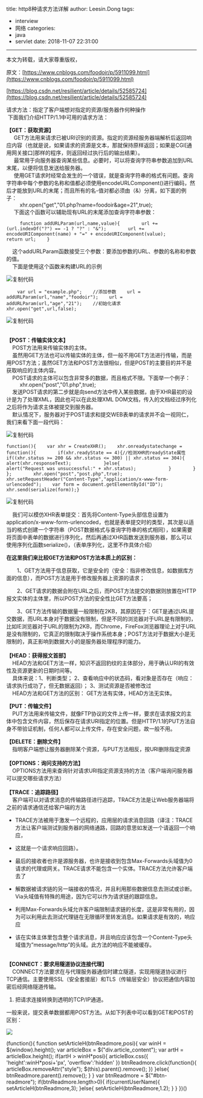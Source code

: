 title: http8种请求方法详解
author: Leesin.Dong
tags:
  - interview
  - 网络
categories:
  - java
  - servlet
date: 2018-11-07 22:31:00
---
本文为转载，请大家尊重版权，

原文：[https://www.cnblogs.com/foodoir/p/5911099.html](https://www.cnblogs.com/foodoir/p/5911099.html)

[https://blog.csdn.net/resilient/article/details/52585724](https://blog.csdn.net/resilient/article/details/52585724)

请求方法：指定了客户端想对指定的资源/服务器作何种操作  
 下面我们介绍HTTP/1.1中可用的请求方法：

  
**【GET：获取资源】**  
     GET方法用来请求已被URI识别的资源。指定的资源经服务器端解析后返回响应内容（也就是说，如果请求的资源是文本，那就保持原样返回；如果是CGI\[通用网关接口\]那样的程序，则返回经过执行后的输出结果）。  
     最常用于向服务器查询某些信息。必要时，可以将查询字符串参数追加到URL末尾，以便将信息发送给服务器。  
     使用GET请求时经常会发生的一个错误，就是查询字符串的格式有问题。查询字符串中每个参数的名称和值都必须使用encodeURLComponent()进行编码，然后才能放到URL的末尾；而且所有的名-值对都必须由（&）分离，如下面的例子：  
         xhr.open("get","01.php?name=foodoir&age=21",true);  
     下面这个函数可以辅助现有URL的末尾添加查询字符串参数：

         function addURLParam(url,name,value){        url += (url.indexOf("?") == -1 ? "?" : "&");        url += encodeURIComponent(name) + "=" + encodeURIComponent(value);        return url;    }

    这个addURLParam函数接受三个参数：要添加参数的URL、参数的名称和参数的值。  
    下面是使用这个函数来构建URL的示例

![复制代码](https://common.cnblogs.com/images/copycode.gif)

        var url = "example.php";    //添加参数    url = addURLParam(url,"name","foodoir");    url = addURLParam(url,"age","21");    //初始化请求    xhr.open("get",url,false);

![复制代码](https://common.cnblogs.com/images/copycode.gif)

      
**【POST：传输实体文本】**  
    POST方法用来传输实体的主体。  
    虽然用GET方法也可以传输实体的主体，但一般不用GET方法进行传输，而是用POST方法；虽然GET方法和POST方法很相似，但是POST的主要目的并不是获取响应的主体内容。  
    POST请求的主体可以包含非常多的数据，而且格式不限。下面举一个例子：  
         xhr.open("post","01.php",true);  
    发送POST请求的第二步就是向send方法中传入某些数据，由于XHR最初的设计是为了处理XML，因此也可以在此处理XML DOM文档，传入的文档经过序列化之后将作为请求主体被提交到服务器。  
    默认情况下，服务器对于POST请求和提交WEB表单的请求并不会一视同仁，我们来看下面一段代码：

![复制代码](https://common.cnblogs.com/images/copycode.gif)

    function(){    var xhr = CreateXHR();    xhr.onreadystatechange = function(){        if(xhr.readyState == 4){//检测XHR的readyState属性            if((xhr.status >= 200 && xhr.status <= 300) || xhr.status == 304){                alert(xhr.responseText);            }else{                alert("Request was unsuccessful:" + xhr.status);            }        }    };        xhr.open("post","post.php",true);    xhr.setRequestHeader("Content-Type","application/x-www-form-urlencoded");    var form = document.getElementById("ID");    xhr.send(serialize(form));}

![复制代码](https://common.cnblogs.com/images/copycode.gif)

    我们可以模仿XHR表单提交：首先将Content-Type头部信息设置为application/x-www-form-urlencoded，也就是表单提交时的类型，其次是以适当的格式创建一个字符串（POST数据格式与查询字符串的格式相同），如果需要将页面中表单的数据进行序列化，然后再通过XHR函数发送到服务器，那么可以使用序列化函数serialize()，（表单序列化，这里不作具体介绍）  
  
**在这里我们来比较GET方法和POST方法本质上的区别：**

　　1、GET方法用于信息获取，它是安全的（安全：指非修改信息，如数据库方面的信息），而POST方法是用于修改服务器上资源的请求；

　　2、GET请求的数据会附在URL之后，而POST方法提交的数据则放置在HTTP报文实体的主体里，所以POST方法的安全性比GET方法要高；

　　3、GET方法传输的数据量一般限制在2KB，其原因在于：GET是通过URL提交数据，而URL本身对于数据没有限制，但是不同的浏览器对于URL是有限制的，比如IE浏览器对于URL的限制为2KB，而Chrome，FireFox浏览器理论上对于URL是没有限制的，它真正的限制取决于操作系统本身；POST方法对于数据大小是无限制的，真正影响到数据大小的是服务器处理程序的能力。  
      
**【HEAD：获得报文首部】**  
    HEAD方法和GET方法一样，知识不返回豹纹的主体部分，用于确认URI的有效性及资源更新的日期时间等。  
    具体来说：1、判断类型； 2、查看响应中的状态码，看对象是否存在（响应：请求执行成功了，但无数据返回）； 3、测试资源是否被修改过  
    HEAD方法和GET方法的区别： GET方法有实体，HEAD方法无实体。  
  
**【PUT：传输文件】**  
    PUT方法用来传输文件，就像FTP协议的文件上传一样，要求在请求报文的主体中包含文件内容，然后保存在请求URI指定的位置。但是HTTP/1.1的PUT方法自身不带验证机制，任何人都可以上传文件，存在安全问题，故一般不用。  
  
**【DELETE：删除文件】**  
    指明客户端想让服务器删除某个资源，与PUT方法相反，按URI删除指定资源  
      
**【OPTIONS：询问支持的方法】**  
    OPTIONS方法用来查询针对请求URI指定资源支持的方法（客户端询问服务器可以提交哪些请求方法）  
      
**【TRACE：追踪路径】**  
    客户端可以对请求消息的传输路径进行追踪，TRACE方法是让Web服务器端将之前的请求通信还给客户端的方法

*   TRACE方法被用于激发一个远程的，应用层的请求消息回路（译注：TRACE方法让客户端测试到服务器的网络通路，回路的意思如发送一个请返回一个响应，  
*   这就是一个请求响应回路）。  

*   最后的接收者也许是源服务器，也许是接收到包含Max-Forwards头域值为0请求的代理或网关。TRACE请求不能包含一个实体。TRACE方法允许客户端去了  
*   解数据被请求链的另一端接收的情况，并且利用那些数据信息去测试或诊断。Via头域值有特殊的用途，因为它可以作为请求链的跟踪信息。  
*   利用Max-Forwards头域允许客户端限制请求链的长度，这是非常有用的，因为可以利用此去测试代理链在无限循环里转发消息。如果请求是有效的，响应应  
*   该在实体主体里包含整个请求消息，并且响应应该包含一个Content-Type头域值为”message/http”的头域。此方法的响应不能被缓存。 

      
**【CONNECT：要求用隧道协议连接代理】**  
    CONNECT方法要求在与代理服务器通信时建立隧道，实现用隧道协议进行TCP通信。主要使用SSL（安全套接层）和TLS（传输层安全）协议把通信内容加密后经网络隧道传输。

1.  把请求连接转换到透明的TCP/IP通道。  

一般来说，提交表单数据都用POST方法。从如下列表中可以看到GET和POST的区别：

![](https://img-blog.csdn.net/20140123141936250?watermark/2/text/aHR0cDovL2Jsb2cuY3Nkbi5uZXQvaXJvbnJhYmJpdA==/font/5a6L5L2T/fontsize/400/fill/I0JBQkFCMA==/dissolve/70/gravity/SouthEast)

(function(){ function setArticleH(btnReadmore,posi){ var winH = $(window).height(); var articleBox = $("div.article_content"); var artH = articleBox.height(); if(artH > winH\*posi){ articleBox.css({ 'height':winH\*posi+'px', 'overflow':'hidden' }) btnReadmore.click(function(){ articleBox.removeAttr("style"); $(this).parent().remove(); }) }else{ btnReadmore.parent().remove(); } } var btnReadmore = $("#btn-readmore"); if(btnReadmore.length>0){ if(currentUserName){ setArticleH(btnReadmore,3); }else{ setArticleH(btnReadmore,1.2); } } })()